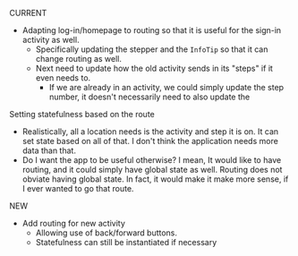 CURRENT
- Adapting log-in/homepage to routing so that it is useful for the sign-in activity as well.
  - Specifically updating the stepper and the `InfoTip` so that it can change routing as well.
  - Next need to update how the old activity sends in its "steps" if it even needs to.
    - If we are already in an activity, we could simply update the step number, it doesn't necessarily need to also update the 

Setting statefulness based on the route
- Realistically, all a location needs is the activity and step it is on. It can set state based on all of that. I don't think the application needs more data than that.
- Do I want the app to be useful otherwise? I mean, It would like to have routing, and it could simply have global state as well. Routing does not obviate having global state. In fact, it would make it make more sense, if I ever wanted to go that route.

NEW
- Add routing for new activity
  - Allowing use of back/forward buttons.
  - Statefulness can still be instantiated if necessary

